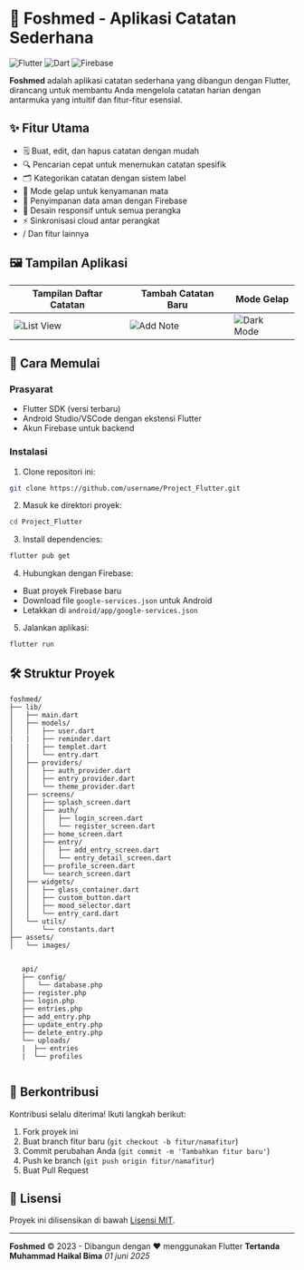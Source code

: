 # 📱 Foshmed - Aplikasi Catatan Sederhana

![Flutter](https://img.shields.io/badge/Flutter-%2302569B.svg?style=for-the-badge&logo=Flutter&logoColor=white)
![Dart](https://img.shields.io/badge/dart-%230175C2.svg?style=for-the-badge&logo=dart&logoColor=white)
![Firebase](https://img.shields.io/badge/Firebase-039BE5?style=for-the-badge&logo=Firebase&logoColor=white)

**Foshmed** adalah aplikasi catatan sederhana yang dibangun dengan Flutter, dirancang untuk membantu Anda mengelola catatan harian dengan antarmuka yang intuitif dan fitur-fitur esensial.

## ✨ Fitur Utama

- 🗒️ Buat, edit, dan hapus catatan dengan mudah
- 🔍 Pencarian cepat untuk menemukan catatan spesifik
- 🗂️ Kategorikan catatan dengan sistem label
- 🌙 Mode gelap untuk kenyamanan mata
- 🔐 Penyimpanan data aman dengan Firebase
- 📱 Desain responsif untuk semua perangka
- ⚡ Sinkronisasi cloud antar perangkat
-  / Dan fitur lainnya

## 🖼️ Tampilan Aplikasi

| Tampilan Daftar Catatan | Tambah Catatan Baru | Mode Gelap |
|-------------------------|---------------------|------------|
| ![List View](https://via.placeholder.com/300x600/4f46e5/ffffff?text=Daftar+Catatan) | ![Add Note](https://via.placeholder.com/300x600/10b981/ffffff?text=Tambah+Catatan) | ![Dark Mode](https://via.placeholder.com/300x600/1e293b/ffffff?text=Mode+Gelap) |

## 🚀 Cara Memulai

### Prasyarat
- Flutter SDK (versi terbaru)
- Android Studio/VSCode dengan ekstensi Flutter
- Akun Firebase untuk backend

### Instalasi
1. Clone repositori ini:
```bash
git clone https://github.com/username/Project_Flutter.git
```

2. Masuk ke direktori proyek:
```bash
cd Project_Flutter
```

3. Install dependencies:
```bash
flutter pub get
```

4. Hubungkan dengan Firebase:
- Buat proyek Firebase baru
- Download file `google-services.json` untuk Android
- Letakkan di `android/app/google-services.json`

5. Jalankan aplikasi:
```bash
flutter run
```

## 🛠️ Struktur Proyek

```
foshmed/
├── lib/
│   ├── main.dart
│   ├── models/
│   │   ├── user.dart
|   |   ├── reminder.dart
|   |   ├── templet.dart
│   │   └── entry.dart
│   ├── providers/
│   │   ├── auth_provider.dart
│   │   ├── entry_provider.dart
│   │   └── theme_provider.dart
│   ├── screens/
│   │   ├── splash_screen.dart
│   │   ├── auth/
│   │   │   ├── login_screen.dart
│   │   │   └── register_screen.dart
│   │   ├── home_screen.dart
│   │   ├── entry/
│   │   │   ├── add_entry_screen.dart
│   │   │   └── entry_detail_screen.dart
│   │   ├── profile_screen.dart
│   │   └── search_screen.dart
│   ├── widgets/
│   │   ├── glass_container.dart
│   │   ├── custom_button.dart
│   │   ├── mood_selector.dart
│   │   └── entry_card.dart
│   └── utils/
│       └── constants.dart
├── assets/
│   └── images/


   api/
   ├── config/
   │   └── database.php
   ├── register.php
   ├── login.php
   ├── entries.php
   ├── add_entry.php
   ├── update_entry.php
   ├── delete_entry.php
   └── uploads/
   |  ├── entries
   |  └── profiles
   
```

## 🤝 Berkontribusi

Kontribusi selalu diterima! Ikuti langkah berikut:
1. Fork proyek ini
2. Buat branch fitur baru (`git checkout -b fitur/namafitur`)
3. Commit perubahan Anda (`git commit -m 'Tambahkan fitur baru'`)
4. Push ke branch (`git push origin fitur/namafitur`)
5. Buat Pull Request

## 📜 Lisensi

Proyek ini dilisensikan di bawah [Lisensi MIT](LICENSE).

---

**Foshmed** © 2023 - Dibangun dengan ❤️ menggunakan Flutter
**Tertanda Muhammad Haikal Bima** _01 juni 2025_  
